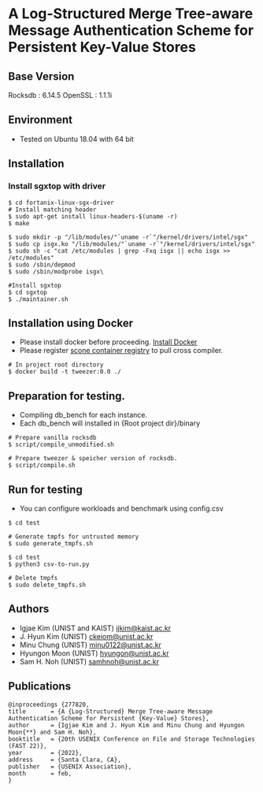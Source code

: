 # A Log-Structured Merge Tree-aware Message Authentication Scheme for Persistent Key-Value Stores

## Base Version
Rocksdb : 6.14.5
OpenSSL : 1.1.1i


## Environment
- Tested on Ubuntu 18.04 with 64 bit

## Installation
### Install sgxtop with driver
~~~{.sh}
$ cd fortanix-linux-sgx-driver
# Install matching header
$ sudo apt-get install linux-headers-$(uname -r)
$ make

$ sudo mkdir -p "/lib/modules/"`uname -r`"/kernel/drivers/intel/sgx"    
$ sudo cp isgx.ko "/lib/modules/"`uname -r`"/kernel/drivers/intel/sgx"    
$ sudo sh -c "cat /etc/modules | grep -Fxq isgx || echo isgx >> /etc/modules"    
$ sudo /sbin/depmod
$ sudo /sbin/modprobe isgx\

#Install sgxtop
$ cd sgxtop
$ ./maintainer.sh
~~~

## Installation using Docker
* Please install docker before proceeding. [Install Docker](https://docs.docker.com/engine/install/ubuntu/)
* Please register [scone container registry](https://sconedocs.github.io/) to pull cross compiler.
~~~{.sh}
# In project root directory
$ docker build -t tweezer:0.0 ./
~~~

## Preparation for testing.
* Compiling db_bench for each instance.
* Each db_bench will installed in \{Root project dir\}/binary
~~~{.sh}
# Prepare vanilla rocksdb
$ script/compile_unmodified.sh

# Prepare tweezer & speicher version of rocksdb.
$ script/compile.sh
~~~

## Run for testing
* You can configure workloads and benchmark using config.csv
~~~{.sh}
$ cd test

# Generate tmpfs for untrusted memory
$ sudo generate_tmpfs.sh

$ cd test 
$ python3 csv-to-run.py

# Delete tmpfs
$ sudo delete_tmpfs.sh
~~~

## Authors
 - Igjae Kim (UNIST and KAIST) <ijkim@kaist.ac.kr>
 - J. Hyun Kim (UNIST) <ckeiom@unist.ac.kr>
 - Minu Chung (UNIST) <minu0122@unist.ac.kr>
 - Hyungon Moon (UNIST) <hyungon@unist.ac.kr>
 - Sam H. Noh (UNIST) <samhnoh@unist.ac.kr>

## Publications
```
@inproceedings {277820,
title       = {A {Log-Structured} Merge Tree-aware Message Authentication Scheme for Persistent {Key-Value} Stores},
author      = {Igjae Kim and J. Hyun Kim and Minu Chung and Hyungon Moon{**} and Sam H. Noh},
booktitle   = {20th USENIX Conference on File and Storage Technologies (FAST 22)},
year        = {2022},
address     = {Santa Clara, CA},
publisher   = {USENIX Association},
month       = feb,
}
```
